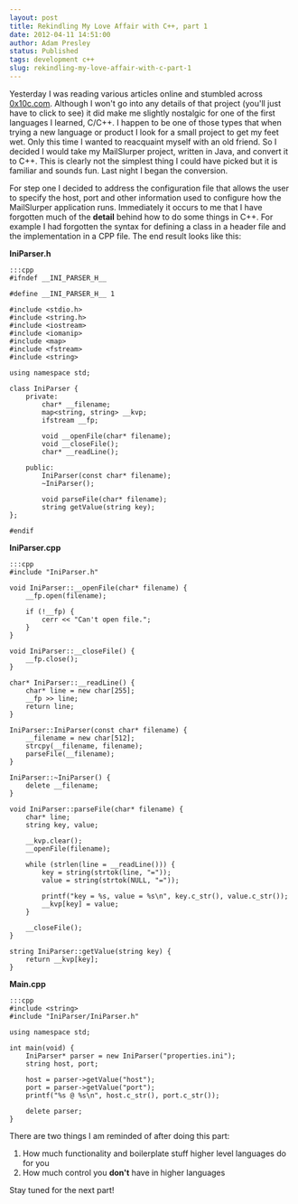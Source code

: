 ```yaml
---
layout: post
title: Rekindling My Love Affair with C++, part 1
date: 2012-04-11 14:51:00
author: Adam Presley
status: Published
tags: development c++
slug: rekindling-my-love-affair-with-c-part-1
---
```


Yesterday I was reading various articles online and stumbled across
[0x10c.com](http://0x10c.com/). Although I won't go into any details of
that project (you'll just have to click to see) it did make me slightly
nostalgic for one of the first languages I learned, C/C++. I happen to be
one of those types that when trying a new language or product I look for a
small project to get my feet wet. Only this time I wanted to reacquaint myself
with an old friend. So I decided I would take my MailSlurper project,
written in Java, and convert it to C++. This is clearly not the simplest
thing I could have picked but it is familiar and sounds fun. Last night
I began the conversion.

For step one I decided to address the configuration file that allows the user to specify the host,
port and other information used to configure how the MailSlurper
application runs. Immediately it occurs to me that I have forgotten much
of the **detail** behind how to do some things in C++. For example I had
forgotten the syntax for defining a class in a header file and the
implementation in a CPP file. The end result looks like this:

**IniParser.h**

	:::cpp
	#ifndef __INI_PARSER_H__

	#define __INI_PARSER_H__ 1

	#include <stdio.h>
	#include <string.h>
	#include <iostream>
	#include <iomanip>
	#include <map>
	#include <fstream>
	#include <string>

	using namespace std;

	class IniParser {
		private:
			char* __filename;
			map<string, string> __kvp;
			ifstream __fp;

			void __openFile(char* filename);
			void __closeFile();
			char* __readLine();

		public:
			IniParser(const char* filename);
			~IniParser();

			void parseFile(char* filename);
			string getValue(string key);
	};

	#endif

**IniParser.cpp**

	:::cpp
	#include "IniParser.h"

	void IniParser::__openFile(char* filename) {
		__fp.open(filename);

		if (!__fp) {
			cerr << "Can't open file.";
		}
	}

	void IniParser::__closeFile() {
		__fp.close();
	}

	char* IniParser::__readLine() {
		char* line = new char[255];
		__fp >> line;
		return line;
	}

	IniParser::IniParser(const char* filename) {
		__filename = new char[512];
		strcpy(__filename, filename);
		parseFile(__filename);
	}

	IniParser::~IniParser() {
		delete __filename;
	}

	void IniParser::parseFile(char* filename) {
		char* line;
		string key, value;

		__kvp.clear();
		__openFile(filename);

		while (strlen(line = __readLine())) {
			key = string(strtok(line, "="));
			value = string(strtok(NULL, "="));

			printf("key = %s, value = %s\n", key.c_str(), value.c_str());
			__kvp[key] = value;
		}

		__closeFile();
	}

	string IniParser::getValue(string key) {
		return __kvp[key];
	}

**Main.cpp**

	:::cpp
	#include <string>
	#include "IniParser/IniParser.h"

	using namespace std;

	int main(void) {
		IniParser* parser = new IniParser("properties.ini");
		string host, port;

		host = parser->getValue("host");
		port = parser->getValue("port");
		printf("%s @ %s\n", host.c_str(), port.c_str());

		delete parser;
	}

There are two things I am reminded of after doing this part:

1.  How much functionality and boilerplate stuff higher level languages
    do for you
1.  How much control you **don't** have in higher languages

Stay tuned for the next part!
